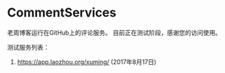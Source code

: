 # CommentServices
老周博客运行在GitHub上的评论服务。
目前正在测试阶段，感谢您的访问使用。

测试服务列表：
1. https://app.laozhou.org/xuming/ (2017年8月17日)
